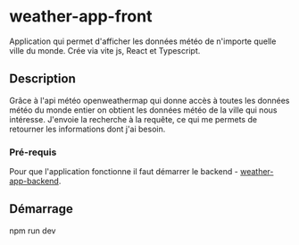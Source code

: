 # weather-app-front

Application qui permet d'afficher les données météo de n'importe quelle ville du monde. Crée via vite js, React et Typescript.

## Description

Grâce à l'api météo openweathermap qui donne accès à toutes les données météo du monde entier on obtient les données météo de la ville qui nous intéresse.
J'envoie la recherche à la requête, ce qui me permets de retourner les informations dont j'ai besoin.

### Pré-requis

Pour que l'application fonctionne il faut démarrer le backend - [weather-app-backend](https://github.com/clemencecazin/weather-app-back).

## Démarrage

npm run dev
